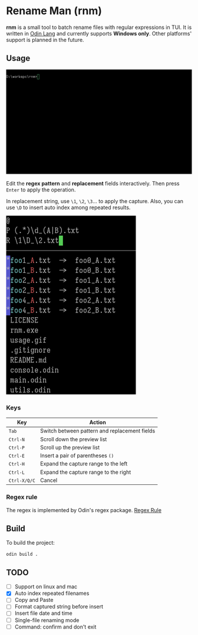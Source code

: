 # Rename Man (rnm)

**rnm** is a small tool to batch rename files with regular expressions in TUI.
It is written in [Odin Lang](https://odin-lang.org/) and currently supports **Windows only**.
Other platforms' support is planned in the future.

## Usage

![usage](.pictures/usage.gif)

Edit the **regex pattern** and **replacement** fields interactively.
Then press `Enter` to apply the operation.

In replacement string, use `\1`, `\2`, `\3`... to apply the capture.
Also, you can use `\D` to insert auto index among repeated results.

![usage_repeat_indexing](.pictures/usage_repeat_indexing.png)

### Keys

| Key          | Action                                        |
|--------------|-----------------------------------------------|
| `Tab`        | Switch between pattern and replacement fields |
| `Ctrl-N`     | Scroll down the preview list                  |
| `Ctrl-P`     | Scroll up the preview list                    |
| `Ctrl-E`     | Insert a pair of parentheses `()`             |
| `Ctrl-H`     | Expand the capture range to the left          |
| `Ctrl-L`     | Expand the capture range to the right         |
| `Ctrl-X/Q/C` | Cancel                                        |

### Regex rule

The regex is implemented by Odin's regex package. [Regex Rule](https://pkg.odin-lang.org/core/text/regex/)

## Build

To build the project:

```
odin build .
```

## TODO

- [ ] Support on linux and mac
- [X] Auto index repeated filenames
- [ ] Copy and Paste
- [ ] Format captured string before insert
- [ ] Insert file date and time
- [ ] Single-file renaming mode
- [ ] Command: confirm and don't exit
